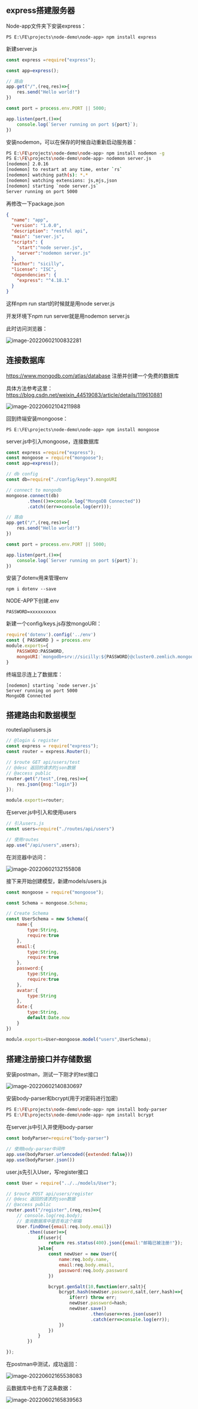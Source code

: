 ## express搭建服务器

Node-app文件夹下安装express：

```shell
PS E:\FE\projects\node-demo\node-app> npm install express
```

新建server.js

```javascript
const express =require("express");

const app=express();

// 路由
app.get("/",(req,res)=>{
    res.send("Hello world!")
})

const port = process.env.PORT || 5000;

app.listen(port,()=>{
    console.log(`Server running on port ${port}`);
})
```

安装nodemon，可以在保存的时候自动重新启动服务器：

```bash
PS E:\FE\projects\node-demo\node-app> npm install nodemon -g
PS E:\FE\projects\node-demo\node-app> nodemon server.js
[nodemon] 2.0.16
[nodemon] to restart at any time, enter `rs`
[nodemon] watching path(s): *.*
[nodemon] watching extensions: js,mjs,json
[nodemon] starting `node server.js`
Server running on port 5000
```

再修改一下package.json

```json
{
  "name": "app",
  "version": "1.0.0",
  "description": "restful api",
  "main": "server.js",
  "scripts": {
    "start":"node server.js",
    "server":"nodemon server.js"
  },
  "author": "sicilly",
  "license": "ISC",
  "dependencies": {
    "express": "^4.18.1"
  }
}

```

这样npm run start的时候就是用node server.js

开发环境下npm run server就是用nodemon server.js

此时访问浏览器：

![image-20220602100832281](https://picture-1308610694.cos.ap-nanjing.myqcloud.com/202206021008322.png)

## 连接数据库

https://www.mongodb.com/atlas/database 注册并创建一个免费的数据库

具体方法参考这里：https://blog.csdn.net/weixin_44519083/article/details/119610881

![image-20220602104211988](https://picture-1308610694.cos.ap-nanjing.myqcloud.com/202206021042045.png)

回到终端安装mongoose：

```
PS E:\FE\projects\node-demo\node-app> npm install mongoose
```

server.js中引入mongoose，连接数据库

```js
const express =require("express");
const mongoose = require("mongoose");
const app=express();

// db config
const db=require("./config/keys").mongoURI

// connect to mongodb
mongoose.connect(db)
        .then(()=>console.log("MongoDB Connected"))
        .catch((err=>console.log(err)));

// 路由
app.get("/",(req,res)=>{
    res.send("Hello world!")
})

const port = process.env.PORT || 5000;

app.listen(port,()=>{
    console.log(`Server running on port ${port}`);
})
```

安装了dotenv用来管理env

```
npm i dotenv --save 
```

NODE-APP下创建.env

```
PASSWORD=xxxxxxxxxx
```

新建一个config/keys.js存放mongoURI：

```js
require('dotenv').config('../env')
const { PASSWORD } = process.env
module.exports={
    PASSWORD:PASSWORD,
    mongoURI:`mongodb+srv://sicilly:${PASSWORD}@cluster0.zemlich.mongodb.net/?retryWrites=true&w=majority`
}
```

终端显示连上了数据库：

```
[nodemon] starting `node server.js`
Server running on port 5000
MongoDB Connected
```

## 搭建路由和数据模型

routes\api\users.js

```js
// @login & register
const express = require("express");
const router = express.Router();

// $route GET api/users/test
// @desc 返回的请求的json数据
// @access public
router.get("/test",(req,res)=>{
    res.json({msg:"login"})
});

module.exports=router;
```

在server.js中引入和使用users

```js
// 引入users.js
const users=require("./routes/api/users")

// 使用routes
app.use("/api/users",users);
```

在浏览器中访问：

![image-20220602132155808](https://picture-1308610694.cos.ap-nanjing.myqcloud.com/202206021321867.png)

接下来开始创建模型，新建models/users.js

```js
const mongoose = require("mongoose");

const Schema = mongoose.Schema;

// Create Schema
const UserSchema = new Schema({
    name:{
        type:String,
        require:true
    },
    email:{
        type:String,
        require:true
    },
    password:{
        type:String,
        require:true
    },
    avatar:{
        type:String
    },
    date:{
        type:String,
        default:Date.now
    }
})

module.exports=User=mongoose.model("users",UserSchema);
```

## 搭建注册接口并存储数据

安装postman，测试一下刚才的test接口

![image-20220602140830697](https://picture-1308610694.cos.ap-nanjing.myqcloud.com/202206021408744.png)

安装body-parser和bcrypt(用于对密码进行加密)

```bash
PS E:\FE\projects\node-demo\node-app> npm install body-parser
PS E:\FE\projects\node-demo\node-app> npm install bcrypt
```

在server.js中引入并使用body-parser

```js
const bodyParser=require("body-parser")

// 使用body-parser中间件
app.use(bodyParser.urlencoded({extended:false}))
app.use(bodyParser.json())
```

user.js先引入User，写register接口

```js
const User = require("../../models/User");

// $route POST api/users/register
// @desc 返回的请求的json数据
// @access public
router.post("/register",(req,res)=>{
    // console.log(req.body);
    // 查询数据库中是否有这个邮箱
    User.findOne({email:req.body.email})
        .then((user)=>{
            if(user){
                return res.status(400).json({email:"邮箱已被注册!"});
            }else{
                const newUser = new User({
                    name:req.body.name,
                    email:req.body.email,
                    password:req.body.password
                })

                bcrypt.genSalt(10,function(err,salt){
                    bcrypt.hash(newUser.password,salt,(err,hash)=>{
                        if(err) throw err;
                        newUser.password=hash;
                        newUser.save()
                                .then(user=>res.json(user))
                                .catch(err=>console.log(err));
                    })
                })
            }
        })

});
```

在postman中测试，成功返回：

![image-20220602165538083](https://picture-1308610694.cos.ap-nanjing.myqcloud.com/202206021655120.png)

云数据库中也有了这条数据：

![image-20220602165839563](https://picture-1308610694.cos.ap-nanjing.myqcloud.com/202206021658617.png)
